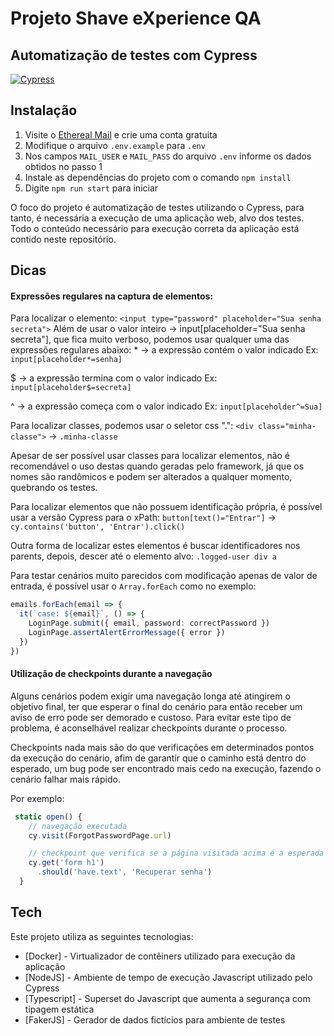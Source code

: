 # Projeto Shave eXperience QA
## Automatização de testes com Cypress

[![Cypress](https://upload.wikimedia.org/wikipedia/commons/a/a4/Cypress.png)](https://www.cypress.io/)

## Instalação

1. Visite o [Ethereal Mail](https://ethereal.email/) e crie uma conta gratuita
2. Modifique o arquivo `.env.example` para `.env`
3. Nos campos `MAIL_USER` e `MAIL_PASS` do arquivo `.env` informe os dados obtidos no passo 1
4. Instale as dependências do projeto com o comando `npm install`
5. Digite `npm run start` para iniciar

O foco do projeto é automatização de testes utilizando o Cypress, para tanto, é necessária a execução de uma aplicação web, alvo dos testes. Todo o conteúdo necessário para execução correta da aplicação está contido neste repositório.

## Dicas

#### Expressões regulares na captura de elementos:
Para localizar o elemento: `<input type="password" placeholder="Sua senha secreta">`
Além de usar o valor inteiro -> input[placeholder="Sua senha secreta"], que fica muito verboso,
podemos usar qualquer uma das expressões regulares abaixo:
\* -> a expressão contém o valor indicado
  Ex: `input[placeholder*=senha]`

$ -> a expressão termina com o valor indicado
  Ex: `input[placeholder$=secreta]`

^ -> a expressão começa com o valor indicado
  Ex: `input[placeholder^=Sua]`

Para localizar classes, podemos usar o seletor css ".":
`<div class="minha-classe">` -> `.minha-classe`

Apesar de ser possível usar classes para localizar elementos, não é recomendável o uso destas quando geradas pelo framework, já que os nomes são randômicos e podem ser alterados a qualquer momento, quebrando os testes.

Para localizar elementos que não possuem identificação própria, é possível usar a versão Cypress para o xPath:
`button[text()="Entrar"]` -> `cy.contains('button', 'Entrar').click()`

Outra forma de localizar estes elementos é buscar identificadores nos parents, depois, descer até o elemento alvo:
`.logged-user div a`

Para testar cenários muito parecidos com modificação apenas de valor de entrada, é possível usar o `Array.forEach` como no exemplo:

```typescript
emails.forEach(email => {
  it(`case: ${email}`, () => {
    LoginPage.submit({ email, password: correctPassword })
    LoginPage.assertAlertErrorMessage({ error })
  })
})      
```

#### Utilização de checkpoints durante a navegação
Alguns cenários podem exigir uma navegação longa até atingirem o objetivo final, ter que esperar o final do cenário para então receber um aviso de erro pode ser demorado e custoso. Para evitar este tipo de problema, é aconselhável realizar checkpoints durante o processo.

Checkpoints nada mais são do que verificações em determinados pontos da execução do cenário, afim de garantir que o caminho está dentro do esperado, um bug pode ser encontrado mais cedo na execução, fazendo o cenário falhar mais rápido.

Por exemplo:
```typescript
 static open() {
    // navegação executada
    cy.visit(ForgotPasswordPage.url)

    // checkpoint que verifica se a página visitada acima é a esperada
    cy.get('form h1')
      .should('have.text', 'Recuperar senha')
  }
```

## Tech

Este projeto utiliza as seguintes tecnologias:

- [Docker] - Virtualizador de contêiners utilizado para execução da aplicação
- [NodeJS] - Ambiente de tempo de execução Javascript utilizado pelo Cypress
- [Typescript] - Superset do Javascript que aumenta a segurança com tipagem estática
- [FakerJS] - Gerador de dados fictícios para ambiente de testes